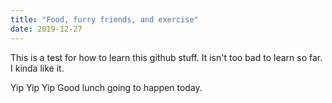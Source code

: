 ```yaml
---
title: "Food, furry friends, and exercise"
date: 2019-12-27
---
```


This is a test for how to learn this github stuff. It isn't too bad to learn so far. I kinda like it.

Yip Yip Yip Good lunch going to happen today.
